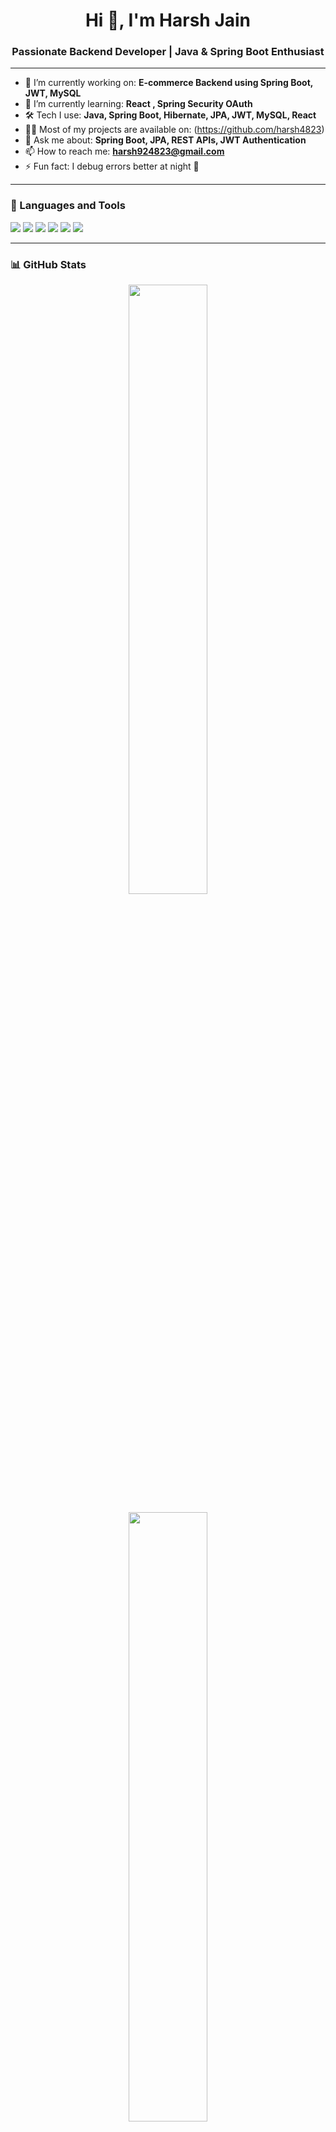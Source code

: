 <h1 align="center">Hi 👋, I'm Harsh Jain</h1>
<h3 align="center">Passionate Backend Developer | Java & Spring Boot Enthusiast</h3>

---

- 🔭 I’m currently working on: **E-commerce Backend using Spring Boot, JWT, MySQL**
- 🌱 I’m currently learning: **React , Spring Security OAuth**
- 🛠️ Tech I use: **Java, Spring Boot, Hibernate, JPA, JWT, MySQL, React**
- 👨‍💻 Most of my projects are available on: (https://github.com/harsh4823)
- 💬 Ask me about: **Spring Boot, JPA, REST APIs, JWT Authentication**
- 📫 How to reach me: **harsh924823@gmail.com**
- ⚡ Fun fact: I debug errors better at night 🌙

 

---

### 🚀 Languages and Tools

<p align="left">
  <img src="https://img.shields.io/badge/Java-ED8B00?style=for-the-badge&logo=java&logoColor=white"/>
  <img src="https://img.shields.io/badge/Spring%20Boot-6DB33F?style=for-the-badge&logo=spring-boot&logoColor=white"/>
  <img src="https://img.shields.io/badge/MySQL-00758F?style=for-the-badge&logo=mysql&logoColor=white"/>
  <img src="https://img.shields.io/badge/React-20232A?style=for-the-badge&logo=react&logoColor=61DAFB"/>
  <img src="https://img.shields.io/badge/GitHub-181717?style=for-the-badge&logo=github&logoColor=white"/>
  <img src="https://img.shields.io/badge/Postman-F76935?style=for-the-badge&logo=postman&logoColor=white"/>
</p>

---

### 📊 GitHub Stats

<p align="center">
  <img src="https://github-readme-stats.vercel.app/api?username=harsh4823&show_icons=true&theme=radical" width="50%"/>
</p>

<p align="center">
  <img src="https://github-readme-streak-stats.herokuapp.com?user=harsh4823&theme=radical" width="50%" />
</p>

---

### 🧠 Top Languages

<p align="center">
  <img src="https://github-readme-stats.vercel.app/api/top-langs/?username=harsh4823&layout=compact&theme=radical" width="50%"/>
</p>

---

### 🌟 Featured Projects

Here are some of my highlighted repositories:

- 🛒 [`Ecommerce`](https://github.com/harsh4823/E-Commerce) – Fully functional REST API backend for an e-commerce application and Currently working on its frontend .

---

### 🏆 GitHub Profile Trophy

<p align="center">
  <img src="https://github-profile-trophy.vercel.app/?username=harsh4823&theme=onedark&no-frame=true&no-bg=true&margin-w=10" />
</p>

---

### 🤝 Connect with Me

<p align="left">
  <a href="https://www.linkedin.com/in/harsh-jain-572701322/" target="_blank">
    <img src="https://img.shields.io/badge/LinkedIn-%230077B5.svg?style=for-the-badge&logo=linkedin&logoColor=white" alt="LinkedIn"/>
  </a>
  <a href="mailto:harsh4823@gmail.com">
    <img src="https://img.shields.io/badge/Gmail-D14836?style=for-the-badge&logo=gmail&logoColor=white" alt="Email"/>
  </a>
</p>
